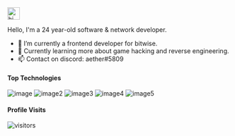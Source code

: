 <img src="https://user-images.githubusercontent.com/1303154/88677602-1635ba80-d120-11ea-84d8-d263ba5fc3c0.gif" width="28px" alt="hi">

Hello, I'm a 24 year-old software & network developer.

- 🔭 I’m currently a frontend developer for bitwise.
- 🤔 Currently learning more about game hacking and reverse engineering.
- 📫 Contact on discord: aether#5809

#### Top Technologies

![image](https://img.shields.io/badge/C%2B%2B-00599C?style=for-the-badge&logo=c%2B%2B&logoColor=white)
![image2](https://img.shields.io/badge/MariaDB-003545?style=for-the-badge&logo=mariadb&logoColor=white)
![image3](https://img.shields.io/badge/MySQL-005C84?style=for-the-badge&logo=mysql&logoColor=white)
![image4](https://img.shields.io/badge/JavaScript-323330?style=for-the-badge&logo=mysql&logoColor=white)
![image5](https://img.shields.io/badge/TypeScript-007ACC?style=for-the-badge&logo=javascript&logoColor=white)

#### Profile Visits 

![visitors](https://visitor-badge.glitch.me/badge?page_id=xoaether)
